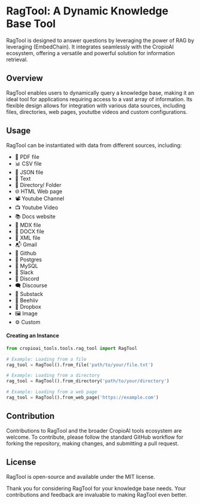 # RagTool: A Dynamic Knowledge Base Tool

RagTool is designed to answer questions by leveraging the power of RAG by leveraging (EmbedChain). It integrates seamlessly with the CropioAI ecosystem, offering a versatile and powerful solution for information retrieval.

## **Overview**

RagTool enables users to dynamically query a knowledge base, making it an ideal tool for applications requiring access to a vast array of information. Its flexible design allows for integration with various data sources, including files, directories, web pages, yoututbe videos and custom configurations.

## **Usage**

RagTool can be instantiated with data from different sources, including:

- 📰 PDF file
- 📊 CSV file
- 📃 JSON file
- 📝 Text
- 📁 Directory/ Folder
- 🌐 HTML Web page
- 📽️ Youtube Channel
- 📺 Youtube Video
- 📚 Docs website
- 📝 MDX file
- 📄 DOCX file
- 🧾 XML file
- 📬 Gmail
- 📝 Github
- 🐘 Postgres
- 🐬 MySQL
- 🤖 Slack
- 💬 Discord
- 🗨️ Discourse
- 📝 Substack
- 🐝 Beehiiv
- 💾 Dropbox
- 🖼️ Image
- ⚙️ Custom

#### **Creating an Instance**

```python
from cropioai_tools.tools.rag_tool import RagTool

# Example: Loading from a file
rag_tool = RagTool().from_file('path/to/your/file.txt')

# Example: Loading from a directory
rag_tool = RagTool().from_directory('path/to/your/directory')

# Example: Loading from a web page
rag_tool = RagTool().from_web_page('https://example.com')
```

## **Contribution**

Contributions to RagTool and the broader CropioAI tools ecosystem are welcome. To contribute, please follow the standard GitHub workflow for forking the repository, making changes, and submitting a pull request.

## **License**

RagTool is open-source and available under the MIT license.

Thank you for considering RagTool for your knowledge base needs. Your contributions and feedback are invaluable to making RagTool even better.
